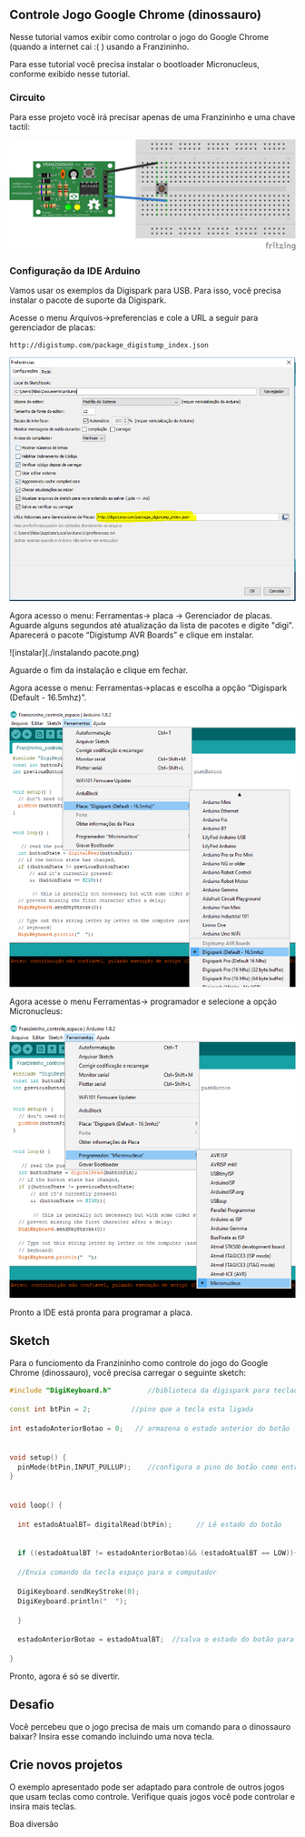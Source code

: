 ## Controle Jogo Google Chrome (dinossauro)

Nesse tutorial vamos exibir como controlar o jogo do Google Chrome (quando a internet cai :( ) usando a Franzininho.

Para esse tutorial você precisa instalar o bootloader Micronucleus, conforme exibido nesse tutorial.


### Circuito

Para esse projeto você irá precisar apenas de uma Franzininho e uma chave tactil:

![url](./circuito.png) 


### Configuração da IDE Arduino

Vamos usar os exemplos da Digispark para USB. Para isso, você precisa instalar o pacote de suporte da Digispark.

Acesse o menu Arquivos->preferencias e cole a URL a seguir para gerenciador de placas:

    http://digistump.com/package_digistump_index.json

![url](./jason.PNG) 

Agora acesso o menu: Ferramentas-> placa -> Gerenciador de placas. Aguarde alguns segundos até atualização da lista de pacotes e digite "digi". Aparecerá o pacote “Digistump AVR Boards” e clique em instalar.

![instalar](./instalando pacote.png) 

Aguarde o fim da instalação e clique em fechar.

Agora acesse o menu: Ferramentas->placas e escolha a opção “Digispark (Default - 16.5mhz)”.

![select board](./selectBoard.png) 

Agora acesse o menu Ferramentas-> programador e selecione a opção Micronucleus:

![micronucleus](./micronucleus.png) 

Pronto a IDE está pronta para programar a placa.



## Sketch

Para o funciomento da Franzininho como controle do jogo do Google Chrome (dinossauro), você precisa carregar o seguinte sketch:

```c++
#include "DigiKeyboard.h"         //biblioteca da digispark para teclado

const int btPin = 2;          //pino que a tecla esta ligada

int estadoAnteriorBotao = 0;   // armazena o estado anterior do botão


void setup() {
  pinMode(btPin,INPUT_PULLUP);    //configura o pino do botão como entrada com pullup habilitado
}


void loop() { 
   
  int estadoAtualBT= digitalRead(btPin);      // Lê estado do botão
  
  
  if ((estadoAtualBT != estadoAnteriorBotao)&& (estadoAtualBT == LOW)){       //Se o botão foi pressionado e o seu estado mudou 

  //Envia comando da tecla espaço para o computador

  DigiKeyboard.sendKeyStroke(0);
  DigiKeyboard.println("  ");
        
  }
  
  estadoAnteriorBotao = estadoAtualBT;  //salva o estado do botão para comparar na próxima leitura
  
}
```
    

Pronto, agora é só se divertir.


## Desafio

Você percebeu que o jogo precisa de mais um comando para o dinossauro baixar? Insira esse comando incluindo uma nova tecla.

## Crie novos projetos

O exemplo apresentado pode ser adaptado para controle de outros jogos que usam teclas como controle. Verifique quais jogos você pode controlar e insira mais teclas.

Boa diversão





